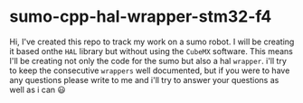 # sumo-cpp-hal-wrapper-stm32-f4
Hi, I've created this repo to track my work on a sumo robot. I will be creating it based onthe `HAL` library but without using the `CubeMX` software. This means I'll be creating not only 
the code for the sumo but also a hal `wrapper`. i'll try to keep the consecutive `wrappers` well documented, but if you were to have any questions please write to me
and i'll try to answer your questions as well as i can :smiley: 
